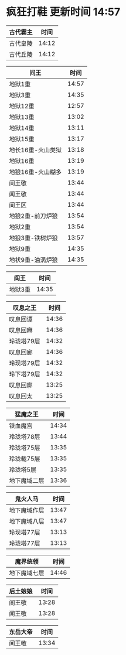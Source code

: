 # 疯狂打鞋 更新时间 14:57

| 古代霸主   | 时间    |
|--------|-------|
| 古代皇陵 | 14:12 |
| 古代丘陵 | 14:12 |

| 间王   | 时间    |
|--------|-------|
| 地狱1重 | 14:57 |
| 地狱3重 | 14:35 |
| 地狱12重 | 12:57 |
| 地狱13重 | 13:02 |
| 地狱14重 | 13:11 |
| 地狱15重 | 13:17 |
| 地长16重-火山类狱 | 13:18 |
| 地狱16重 | 13:19 |
| 地狼16重-火山糊多 | 13:19 |
| 间王敬 | 13:44 |
| 闻王敬 | 13:44 |
| 间王区 | 13:44 |
| 地狼2重-前刀炉狼 | 13:54 |
| 地狱2重 | 13:54 |
| 地狼3重-铁树炉狼 | 13:57 |
| 地狱9重 | 14:35 |
| 地状9重-油涡炉狼 | 14:35 |

| 阎王   | 时间    |
|--------|-------|
| 地狱3重 | 14:35 |

| 叹息之王   | 时间    |
|--------|-------|
| 叹息回谭 | 14:36 |
| 叹息回麻 | 14:36 |
| 玲珑塔79层 | 14:32 |
| 叹息回廊 | 14:36 |
| 玲现塔79层 | 14:32 |
| 玲下塔79层 | 14:32 |
| 叹息回廓 | 13:25 |
| 叹息回太 | 13:25 |

| 猛魔之王   | 时间    |
|--------|-------|
| 铁血魔宫 | 14:34 |
| 玲珑塔78层 | 13:44 |
| 玲珑塔75层 | 13:35 |
| 玲珑载75层 | 13:35 |
| 玲珑塔5层 | 13:35 |
| 地下魔域二层 | 13:36 |

| 鬼火人马   | 时间    |
|--------|-------|
| 地下魔域作层 | 13:47 |
| 地下魔域八层 | 13:47 |
| 玲现塔77层 | 13:13 |
| 玲珑塔77层 | 13:13 |

| 魔界统领   | 时间    |
|--------|-------|
| 地下魔域七层 | 14:46 |

| 后土娘娘   | 时间    |
|--------|-------|
| 间王敬 | 13:28 |
| 闻王敬 | 13:28 |

| 东岳大帝   | 时间    |
|--------|-------|
| 间王敬 | 13:34 |